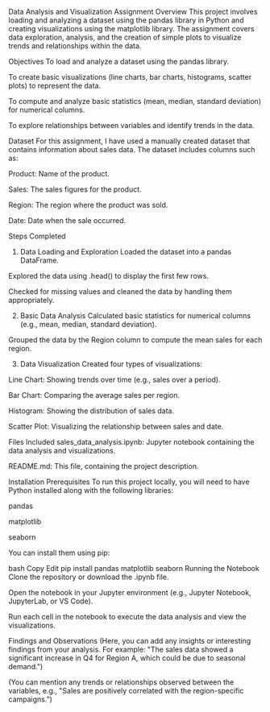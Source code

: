 Data Analysis and Visualization Assignment
Overview
This project involves loading and analyzing a dataset using the pandas library in Python and creating visualizations using the matplotlib library. The assignment covers data exploration, analysis, and the creation of simple plots to visualize trends and relationships within the data.

Objectives
To load and analyze a dataset using the pandas library.

To create basic visualizations (line charts, bar charts, histograms, scatter plots) to represent the data.

To compute and analyze basic statistics (mean, median, standard deviation) for numerical columns.

To explore relationships between variables and identify trends in the data.

Dataset
For this assignment, I have used a manually created dataset that contains information about sales data. The dataset includes columns such as:

Product: Name of the product.

Sales: The sales figures for the product.

Region: The region where the product was sold.

Date: Date when the sale occurred.

Steps Completed
1. Data Loading and Exploration
Loaded the dataset into a pandas DataFrame.

Explored the data using .head() to display the first few rows.

Checked for missing values and cleaned the data by handling them appropriately.

2. Basic Data Analysis
Calculated basic statistics for numerical columns (e.g., mean, median, standard deviation).

Grouped the data by the Region column to compute the mean sales for each region.

3. Data Visualization
Created four types of visualizations:

Line Chart: Showing trends over time (e.g., sales over a period).

Bar Chart: Comparing the average sales per region.

Histogram: Showing the distribution of sales data.

Scatter Plot: Visualizing the relationship between sales and date.

Files Included
sales_data_analysis.ipynb: Jupyter notebook containing the data analysis and visualizations.

README.md: This file, containing the project description.

Installation
Prerequisites
To run this project locally, you will need to have Python installed along with the following libraries:

pandas

matplotlib

seaborn

You can install them using pip:

bash
Copy
Edit
pip install pandas matplotlib seaborn
Running the Notebook
Clone the repository or download the .ipynb file.

Open the notebook in your Jupyter environment (e.g., Jupyter Notebook, JupyterLab, or VS Code).

Run each cell in the notebook to execute the data analysis and view the visualizations.

Findings and Observations
(Here, you can add any insights or interesting findings from your analysis. For example: "The sales data showed a significant increase in Q4 for Region A, which could be due to seasonal demand.")

(You can mention any trends or relationships observed between the variables, e.g., "Sales are positively correlated with the region-specific campaigns.")